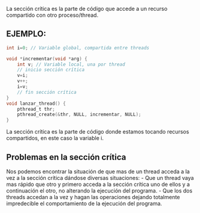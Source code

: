 La sección crítica es la parte de código que accede a un recurso compartido con otro proceso/thread.

## EJEMPLO:

```c
int i=0; // Variable global, compartida entre threads 

void *incrementar(void *arg) { 
	int v; // Variable local, una por thread 
	// inicio sección crítica
	v=i; 
	v++; 
	i=v; 
	// fin sección crítica
} 
void lanzar_thread() { 
	pthread_t thr; 
	pthread_create(&thr, NULL, incrementar, NULL); 
}
```

La sección crítica es la parte de código donde estamos tocando recursos compartidos, en este caso la variable i.

## Problemas en la sección crítica

Nos podemos encontrar la situación de que mas de un thread acceda a la vez a la sección crítica dándose diversas situaciones:
	- Que un thread vaya mas rápido que otro y primero acceda a la sección crítica uno de ellos y a continuación el otro, no alterando la ejecución del programa.
	- Que los dos threads accedan a la vez y hagan las operaciones dejando totalmente impredecible el comportamiento de la ejecución del programa.


